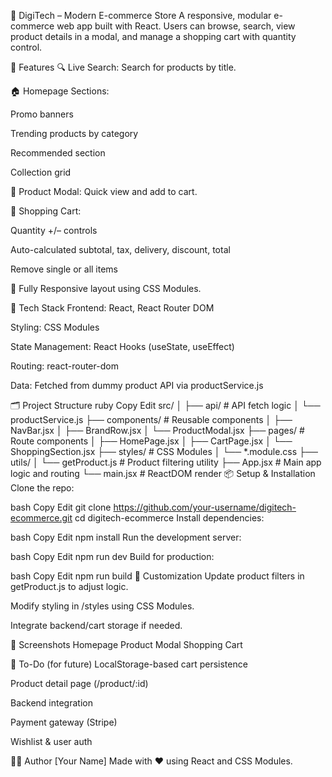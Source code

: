 🛒 DigiTech – Modern E-commerce Store
A responsive, modular e-commerce web app built with React. Users can browse, search, view product details in a modal, and manage a shopping cart with quantity control.

🚀 Features
🔍 Live Search: Search for products by title.

🏠 Homepage Sections:

Promo banners

Trending products by category

Recommended section

Collection grid

🧾 Product Modal: Quick view and add to cart.

🛒 Shopping Cart:

Quantity +/– controls

Auto-calculated subtotal, tax, delivery, discount, total

Remove single or all items

📱 Fully Responsive layout using CSS Modules.

🧩 Tech Stack
Frontend: React, React Router DOM

Styling: CSS Modules

State Management: React Hooks (useState, useEffect)

Routing: react-router-dom

Data: Fetched from dummy product API via productService.js

🗂️ Project Structure
ruby
Copy
Edit
src/
│
├── api/                # API fetch logic
│   └── productService.js
├── components/         # Reusable components
│   ├── NavBar.jsx
│   ├── BrandRow.jsx
│   └── ProductModal.jsx
├── pages/              # Route components
│   ├── HomePage.jsx
│   ├── CartPage.jsx
│   └── ShoppingSection.jsx
├── styles/             # CSS Modules
│   └── *.module.css
├── utils/
│   └── getProduct.js   # Product filtering utility
├── App.jsx             # Main app logic and routing
└── main.jsx            # ReactDOM render
📦 Setup & Installation
Clone the repo:

bash
Copy
Edit
git clone https://github.com/your-username/digitech-ecommerce.git
cd digitech-ecommerce
Install dependencies:

bash
Copy
Edit
npm install
Run the development server:

bash
Copy
Edit
npm run dev
Build for production:

bash
Copy
Edit
npm run build
🔧 Customization
Update product filters in getProduct.js to adjust logic.

Modify styling in /styles using CSS Modules.

Integrate backend/cart storage if needed.

📸 Screenshots
Homepage	Product Modal	Shopping Cart

📝 To-Do (for future)
 LocalStorage-based cart persistence

 Product detail page (/product/:id)

 Backend integration

 Payment gateway (Stripe)

 Wishlist & user auth

🧑‍💻 Author
[Your Name]
Made with ❤️ using React and CSS Modules.
